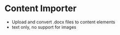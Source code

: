 Content Importer
================

- Upload and convert .docx files to content elements
- text only, no support for images